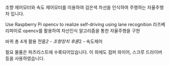 조향 제어모터와 속도 제어모터를 이용하여 검은색 차선을 인식하여 주행하는 자율주행차 입니다.

Use Raspberry Pi opencv to realize self-driving using lane recognition
라즈베리파이로 opencv를 활용하여 차선인식 알고리즘을 통한 자율주행을 구현

바퀴 총 4개 활용
전륜*2 - 조향장치
후륜*2 - 속도제어

필요 물품은 파츠리스트에 수록되어있습니다.
이 외에도 점퍼 와이어, 스크루 드라이버 등을 사용하였습니다.
